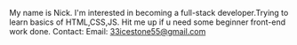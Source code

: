 My name is Nick.
I'm interested in becoming a full-stack developer.Trying to learn basics of HTML,CSS,JS.
Hit me up if u need some beginner front-end work done.
Contact:
Email: 33icestone55@gmail.com
